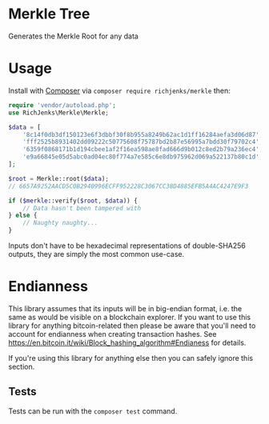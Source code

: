 # Merkle Tree

Generates the Merkle Root for any data

# Usage

Install with [Composer](https://getcomposer.org) via `composer require richjenks/merkle` then:

```php
require 'vendor/autoload.php';
use RichJenks\Merkle\Merkle;

$data = [
	'8c14f0db3df150123e6f3dbbf30f8b955a8249b62ac1d1ff16284aefa3d06d87',
	'fff2525b8931402dd09222c50775608f75787bd2b87e56995a7bdd30f79702c4',
	'6359f0868171b1d194cbee1af2f16ea598ae8fad666d9b012c8ed2b79a236ec4',
	'e9a66845e05d5abc0ad04ec80f774a7e585c6e8db975962d069a522137b80c1d',
];

$root = Merkle::root($data);
// 6657A9252AACD5C0B2940996ECFF952228C3067CC38D4885EFB5A4AC4247E9F3

if ($merkle::verify($root, $data)) {
	// Data hasn't been tampered with
} else {
	// Naughty naughty...
}
```

Inputs don't have to be hexadecimal representations of double-SHA256 outputs, they are simply the most common use-case.

# Endianness

This library assumes that its inputs will be in big-endian format, i.e. the same as would be visible on a blockchain explorer. If you want to use this library for anything bitcoin-related then please be aware that you'll need to account for endianness when creating transaction hashes. See https://en.bitcoin.it/wiki/Block_hashing_algorithm#Endianess for details.

If you're using this library for anything else then you can safely ignore this section.

## Tests

Tests can be run with the `composer test` command.
